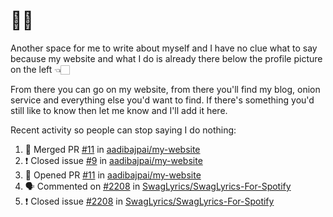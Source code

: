 # 👋🏻
<!--
**aadibajpai/aadibajpai** is a ✨ _special_ ✨ repository because its `README.md` (this file) appears on your GitHub profile.
-->
Another space for me to write about myself and I have no clue what to say because my website and what I do is already there below the profile picture on the left 👈🏻

From there you can go on my website, from there you'll find my blog, onion service and everything else you'd want to find.
If there's something you'd still like to know then let me know and I'll add it here.

Recent activity so people can stop saying I do nothing:
<!--START_SECTION:activity-->
1. 🎉 Merged PR [#11](https://github.com//aadibajpai/my-website/pull/11) in [aadibajpai/my-website](https://github.com//aadibajpai/my-website)
2. ❗️ Closed issue [#9](https://github.com//aadibajpai/my-website/issues/9) in [aadibajpai/my-website](https://github.com//aadibajpai/my-website)
3. 💪 Opened PR [#11](https://github.com//aadibajpai/my-website/pull/11) in [aadibajpai/my-website](https://github.com//aadibajpai/my-website)
4. 🗣 Commented on [#2208](https://github.com//SwagLyrics/SwagLyrics-For-Spotify/issues/2208) in [SwagLyrics/SwagLyrics-For-Spotify](https://github.com//SwagLyrics/SwagLyrics-For-Spotify)
5. ❗️ Closed issue [#2208](https://github.com//SwagLyrics/SwagLyrics-For-Spotify/issues/2208) in [SwagLyrics/SwagLyrics-For-Spotify](https://github.com//SwagLyrics/SwagLyrics-For-Spotify)
<!--END_SECTION:activity-->

